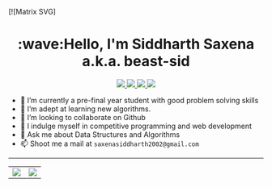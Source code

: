 [![Matrix SVG]
<h1 align="center">:wave:Hello, I'm Siddharth Saxena a.k.a. beast-sid</h1>

<!--
**vidit2512/vidit2512** is a ✨ _special_ ✨ repository because its `README.md` (this file) appears on your GitHub profile.

Here are some ideas to get you started:
-->

<p align="center">
  <a href="https://github.com/beast-sid">
    <img src="https://img.shields.io/badge/beast_sid-100000?style=for-the-badge&logo=github&logoColor=white">
   <a/>
 
  <a href="https://www.codechef.com/users/sid_tyu_123">
    <img src="https://img.shields.io/badge/beast_sid-b5651d?style=for-the-badge&logo=codechef&logoColor=white">
  <a/>

   <a href="https://leetcode.com/beast_sid/">
    <img src="https://img.shields.io/badge/beast_sid-FFD580?style=for-the-badge&logo=leetcode&logoColor=white">
  <a/>
  
  
  <a href="https://www.linkedin.com/in/siddharth-saxena-2295281b0/">
    <img src="https://img.shields.io/badge/Siddharth Saxena-0077B5?style=for-the-badge&logo=linkedin&logoColor=white">
  <a/>
<!--   <a href="https://twitter.com/ViditShukla17">
    <img src="https://img.shields.io/badge/@ViditShukla17-1DA1F2?style=for-the-badge&logo=twitter&logoColor=white">
  <a/> -->
<!--    <a href="https://instagram.com/viditshukla25">
    <img src="https://img.shields.io/badge/@viditshukla25-E4405F?style=for-the-badge&logo=instagram&logoColor=white">
  <a/> -->
</p>

- 🔭 I’m currently a pre-final year student with good problem solving skills
- 🌱 I’m  adept at learning new algorithms.
- 👯 I’m looking to collaborate on Github
- 🤔 I indulge myself in competitive programming and web development
- 💬 Ask me about Data Structures and Algorithms
- 📫 Shoot me a mail at `saxenasiddharth2002@gmail.com`



<!-- - ⚡ Fun fact: ... -->

---
    
<table align="center" cellspacing="0" cellpadding="0" border="0">
  <tr>
    <td>
      <a href="https://github.com/beast-sid">
        <img src="https://github-readme-stats.vercel.app/api?username=beast-sid&show_icons=true&include_all_commits=true&theme=tokyonight">
      <a/>
    </td>
    <td>
      <a href="https://github.com/beast-sid">
        <img src="https://github-readme-stats.vercel.app/api/top-langs/?username=beast-sid&layout=compact&theme=tokyonight">
      <a/>
    </td>
   </tr>
</table>
